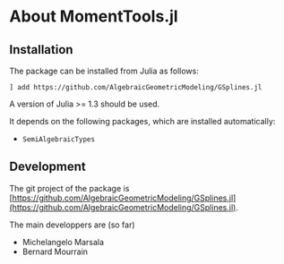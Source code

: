 # About MomentTools.jl



## Installation

The package can be installed from Julia as follows:

```
] add https://github.com/AlgebraicGeometricModeling/GSplines.jl

```

A version of Julia >= 1.3 should be used.

It depends on the following packages, which are installed automatically:

  - `SemiAlgebraicTypes`
    
    
## Development

The git project of the package is
    [https://github.com/AlgebraicGeometricModeling/GSplines.jl](https://github.com/AlgebraicGeometricModeling/GSplines.jl).
    
The main developpers are (so far)

  - Michelangelo Marsala
  - Bernard Mourrain

